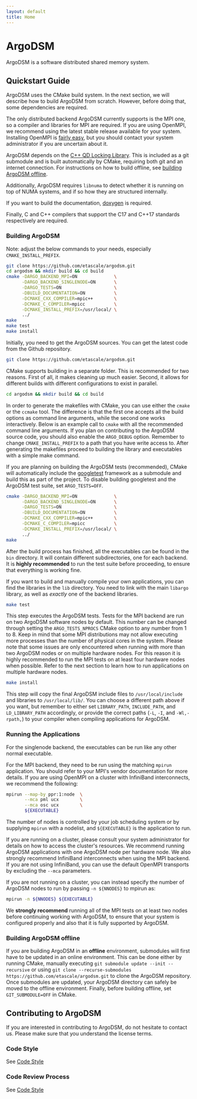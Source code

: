 ```yaml
---
layout: default
title: Home
---
```


# ArgoDSM

ArgoDSM is a software distributed shared memory system.

## Quickstart Guide

ArgoDSM uses the CMake build system. In the next section, we will describe how
to build ArgoDSM from scratch. However, before doing that, some dependencies are
required.

The only distributed backend ArgoDSM currently supports is the MPI one, so a
compiler and libraries for MPI are required. If you are using OpenMPI, we
recommend using the latest stable release available for your system.
Installing OpenMPI is
[fairly easy](https://www.open-mpi.org/faq/?category=building#easy-build), but
you should contact your system administrator if you are uncertain about it.

ArgoDSM depends on the
[C++ QD Locking Library](https://github.com/davidklaftenegger/qd_library).
This is included as a git submodule and is built automatically by CMake,
requiring both git and an internet connection. For instructions on how to build
offline, see [building ArgoDSM offline](#building-argodsm-offline).

Additionally, ArgoDSM requires `libnuma` to detect whether it is running on top
of NUMA systems, and if so how they are structured internally.

If you want to build the documentation,
[doxygen](https://www.doxygen.nl/) is required.

Finally, C and C++ compilers that support the C17 and C++17 standards
respectively are required.

### Building ArgoDSM

Note: adjust the below commands to your needs, especially `CMAKE_INSTALL_PREFIX`.

``` bash
git clone https://github.com/etascale/argodsm.git
cd argodsm && mkdir build && cd build
cmake -DARGO_BACKEND_MPI=ON              \
      -DARGO_BACKEND_SINGLENODE=ON       \
      -DARGO_TESTS=ON                    \
      -DBUILD_DOCUMENTATION=ON           \
      -DCMAKE_CXX_COMPILER=mpic++        \
      -DCMAKE_C_COMPILER=mpicc           \
      -DCMAKE_INSTALL_PREFIX=/usr/local/ \
      ../
make
make test
make install
```

Initially, you need to get the ArgoDSM sources. You can get the latest code from
the Github repository.

``` bash
git clone https://github.com/etascale/argodsm.git
```

CMake supports building in a separate folder. This is recommended for two
reasons. First of all, it makes cleaning up much easier. Second, it allows for
different builds with different configurations to exist in parallel.

``` bash
cd argodsm && mkdir build && cd build
```

In order to generate the makefiles with CMake, you can use either the `cmake` or
the `ccmake` tool. The difference is that the first one accepts all the build
options as command line arguments, while the second one works interactively.
Below is an example call to `cmake` with all the recommended command line
arguments. If you plan on contributing to the ArgoDSM source code, you should
also enable the `ARGO_DEBUG` option. Remember to change `CMAKE_INSTALL_PREFIX`
to a path that you have write access to. After generating the makefiles proceed
to building the library and executables with a simple make command.

If you are planning on building the ArgoDSM tests (recommended), CMake will
automatically include the [googletest](https://github.com/google/googletest/)
framework as a submodule and build this as part of the project. To disable
building googletest and the ArgoDSM test suite, set `ARGO_TESTS=OFF`.

``` bash
cmake -DARGO_BACKEND_MPI=ON              \
      -DARGO_BACKEND_SINGLENODE=ON       \
      -DARGO_TESTS=ON                    \
      -DBUILD_DOCUMENTATION=ON           \
      -DCMAKE_CXX_COMPILER=mpic++        \
      -DCMAKE_C_COMPILER=mpicc           \
      -DCMAKE_INSTALL_PREFIX=/usr/local/ \
      ../
make
```

After the build process has finished, all the executables can be found in the
`bin` directory. It will contain different subdirectories, one for each backend.
It is **highly recommended** to run the test suite before proceeding, to ensure
that everything is working fine.

If you want to build and manually compile your own applications, you can find
the libraries in the `lib` directory. You need to link with the main `libargo`
library, as well as *exactly* one of the backend libraries.

``` bash
make test
```

This step executes the ArgoDSM tests. Tests for the MPI backend are run on two
ArgoDSM software nodes by default. This number can be changed through setting
the `ARGO_TESTS_NPROCS` CMake option to any number from 1 to 8. Keep in mind
that some MPI distributions may not allow executing more processes than the
number of physical cores in the system. Please note that some issues are only
encountered when running with more than two ArgoDSM nodes or on multiple
hardware nodes. For this reason it is highly recommended to run the MPI tests
on at least four hardware nodes when possible. Refer to the next section to
learn how to run applications on multiple hardware nodes.

``` bash
make install
```

This step will copy the final ArgoDSM include files to `/usr/local/include` and
libraries to `/usr/local/lib/`. You can choose a different path above if you
want, but remember to either set `LIBRARY_PATH`, `INCLUDE_PATH`, and
`LD_LIBRARY_PATH` accordingly, or provide the correct paths (`-L`, `-I`, and
`-Wl,-rpath,`) to your compiler when compiling applications for ArgoDSM.

### Running the Applications

For the singlenode backend, the executables can be run like any other normal
executable.

For the MPI backend, they need to be run using the matching `mpirun`
application. You should refer to your MPI's vendor documentation for more
details. If you are using OpenMPI on a cluster with InfiniBand interconnects, we
recommend the following:

``` bash
mpirun --map-by ppr:1:node  \
       --mca pml ucx        \
       --mca osc ucx        \
       ${EXECUTABLE}
```

The number of nodes is controlled by your job scheduling system or by supplying
`mpirun` with a nodelist, and `${EXECUTABLE}` is the application to run.

If you are running on a cluster, please consult your system administrator for
details on how to access the cluster's resources. We recommend running ArgoDSM
applications with one ArgoDSM node per hardware node. We also strongly recommend
InfiniBand interconnects when using the MPI backend. If you are not using
InfiniBand, you can use the default OpenMPI transports by excluding the `--mca`
parameters.

If you are not running on a cluster, you can instead specify the number of
ArgoDSM nodes to run by passing `-n ${NNODES}` to mpirun as:

``` bash
mpirun -n ${NNODES} ${EXECUTABLE}
```

We **strongly recommend** running all of the MPI tests on at least two nodes
before continuing working with ArgoDSM, to ensure that your system is
configured properly and also that it is fully supported by ArgoDSM.

### Building ArgoDSM offline
If you are building ArgoDSM in an **offline** environment, submodules will first
have to be updated in an online environment. This can be done either by running
CMake, manually executing `git submodule update --init --recursive` or using
`git clone --recurse-submodules https://github.com/etascale/argodsm.git` to clone
the ArgoDSM repository. Once submodules are updated, your ArgoDSM directory can
safely be moved to the offline environment. Finally, before building offline,
set `GIT_SUBMODULE=OFF` in CMake.

## Contributing to ArgoDSM

If you are interested in contributing to ArgoDSM, do not hesitate to contact us.
Please make sure that you understand the license terms.

### Code Style

See [Code Style](code-style.html)

### Code Review Process

See [Code Style](code-style.html)
